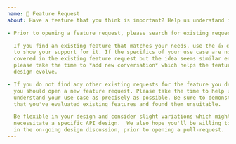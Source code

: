 ```yaml
---
name: 🚀 Feature Request
about: Have a feature that you think is important? Help us understand it.

- Prior to opening a feature request, please search for existing requests.

  If you find an existing feature that matches your needs, use the 👍 emote
  to show your support for it. If the specifics of your use case are not
  covered in the existing feature request but the idea seems similar enough,
  please take the time to *add new conversation* which helps the feature's
  design evolve.

- If you do not find any other existing requests for the feature you desire,
  you should open a new feature request. Please take the time to help us
  understand your use-case as precisely as possible. Be sure to demonstrate
  that you've evaluated existing features and found them unsuitable.

  Be flexible in your design and consider slight variations which might
  necessitate a specific API design.  We also hope you'll be willing to engage
  in the on-going design discussion, prior to opening a pull-request.
---
```

